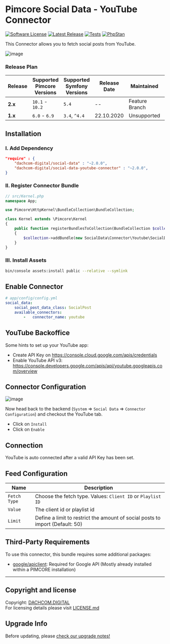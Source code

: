 # Pimcore Social Data - YouTube Connector

[![Software License](https://img.shields.io/badge/license-GPLv3-brightgreen.svg?style=flat-square)](LICENSE.md)
[![Latest Release](https://img.shields.io/packagist/v/dachcom-digital/social-data-youtube-connector.svg?style=flat-square)](https://packagist.org/packages/dachcom-digital/social-data-youtube-connector)
[![Tests](https://img.shields.io/github/workflow/status/dachcom-digital/pimcore-social-data-youtube-connector/Codeception/master?style=flat-square&logo=github&label=codeception)](https://github.com/dachcom-digital/pimcore-social-data-youtube-connector/actions?query=workflow%3ACodeception+branch%3Amaster)
[![PhpStan](https://img.shields.io/github/workflow/status/dachcom-digital/pimcore-social-data-youtube-connector/PHP%20Stan/master?style=flat-square&logo=github&label=phpstan%20level%204)](https://github.com/dachcom-digital/pimcore-social-data-youtube-connector/actions?query=workflow%3A"PHP+Stan"+branch%3Amaster)

This Connector allows you to fetch social posts from YouTube. 

![image](https://user-images.githubusercontent.com/700119/96834100-b52d3280-1441-11eb-9049-a2165c7f2770.png)

### Release Plan
| Release | Supported Pimcore Versions        | Supported Symfony Versions | Release Date | Maintained     | Branch     |
|---------|-----------------------------------|----------------------------|--------------|----------------|------------|
| **2.x** | `10.1` - `10.2`                   | `5.4`                      | --           | Feature Branch | master     |
| **1.x** | `6.0` - `6.9`                     | `3.4`, `^4.4`              | 22.10.2020   | Unsupported    | 1.x        |

## Installation

### I. Add Dependency
```json
"require" : {
    "dachcom-digital/social-data" : "~2.0.0",
    "dachcom-digital/social-data-youtube-connector" : "~2.0.0",
}
```

### II. Register Connector Bundle
```php
// src/Kernel.php
namespace App;

use Pimcore\HttpKernel\BundleCollection\BundleCollection;

class Kernel extends \Pimcore\Kernel
{
    public function registerBundlesToCollection(BundleCollection $collection)
    {
        $collection->addBundle(new SocialData\Connector\Youtube\SocialDataYoutubeConnectorBundle());
    }
}
```

### III. Install Assets
```bash
bin/console assets:install public --relative --symlink
```

## Enable Connector

```yaml
# app/config/config.yml
social_data:
    social_post_data_class: SocialPost
    available_connectors:
        -   connector_name: youtube
```

## YouTube Backoffice
Some hints to set up your YouTube app:
- Create API Key on https://console.cloud.google.com/apis/credentials
- Enable YouTube API v3: https://console.developers.google.com/apis/api/youtube.googleapis.com/overview

## Connector Configuration
![image](https://user-images.githubusercontent.com/700119/96833921-70a19700-1441-11eb-9180-5bed8e1e843f.png)

Now head back to the backend (`System` => `Social Data` => `Connector Configuration`) and checkout the YouTube tab.
- Click on `Install`
- Click on `Enable`

## Connection
YouTube is auto connected after a valid API Key has been set.

## Feed Configuration

| Name | Description
|------|----------------------|
| `Fetch Type` | Choose the fetch type. Values: `Client ID` or `Playlist ID` |
| `Value` | The client id or playlist id |
| `Limit` | Define a limit to restrict the amount of social posts to import (Default: 50) |

## Third-Party Requirements
To use this connector, this bundle requires some additional packages:
- [google/apiclient](https://github.com/googleapis/google-api-php-client): Required for Google API (Mostly already installed within a PIMCORE installation)

***

## Copyright and license
Copyright: [DACHCOM.DIGITAL](http://dachcom-digital.ch)  
For licensing details please visit [LICENSE.md](LICENSE.md)  

## Upgrade Info
Before updating, please [check our upgrade notes!](UPGRADE.md)
